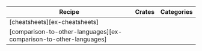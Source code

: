 | Recipe | Crates | Categories |
|--------|--------|------------|
| [cheatsheets][ex-cheatsheets] |  |  |
| [comparison-to-other-languages][ex-comparison-to-other-languages] |  |  |
